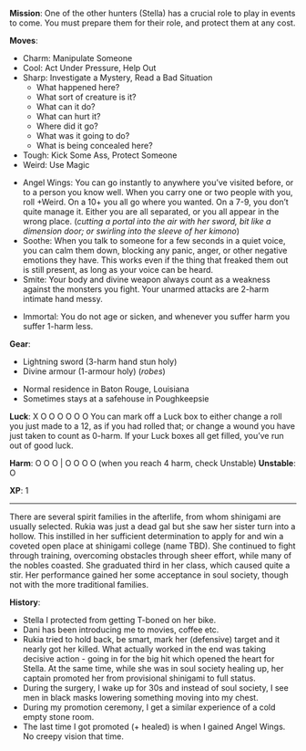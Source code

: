 **Mission**: One of the other hunters (Stella) has a crucial role to play in events to come. You must prepare them for their role, and protect them at any cost.

**Moves**:
* Charm: Manipulate Someone
* Cool: Act Under Pressure, Help Out
* Sharp: Investigate a Mystery, Read a Bad Situation
   * What happened here?
   * What sort of creature is it?
   * What can it do?
   * What can hurt it?
   * Where did it go?
   * What was it going to do?
   * What is being concealed here?
* Tough: Kick Some Ass, Protect Someone
* Weird: Use Magic
- Angel Wings: You can go instantly to anywhere you’ve visited before, or to a person you know well. When you carry one or two people with you, roll +Weird. On a 10+ you all go where you wanted. On a 7-9, you don’t quite manage it. Either you are all separated, or you all appear in the wrong place. (*cutting a portal into the air with her sword, bit like a dimension door; or swirling into the sleeve of her kimono*)
- Soothe: When you talk to someone for a few seconds in a quiet voice, you can calm them down, blocking any panic, anger, or other negative emotions they have. This works even if the thing that freaked them out is still present, as long as your voice can be heard.
- Smite: Your body and divine weapon always count as a weakness against the monsters you fight. Your unarmed attacks are 2-harm intimate hand messy.
* Immortal: You do not age or sicken, and whenever you suffer harm you suffer 1-harm less.

**Gear**:
- Lightning sword (3-harm hand stun holy)
- Divine armour (1-armour holy) (*robes*)
* Normal residence in Baton Rouge, Louisiana
* Sometimes stays at a safehouse in Poughkeepsie

**Luck**: X O O O O O O
You can mark off a Luck box to either change a roll you just made to a 12, as if you had rolled that; or change a wound you have just taken to count as 0-harm. If your Luck boxes all get filled, you’ve run out of good luck.

**Harm**: O O O | O O O O  (when you reach 4 harm, check Unstable)
**Unstable**: O

**XP**: 1

---

There are several spirit families in the afterlife, from whom shinigami are usually selected. Rukia was just a dead gal but she saw her sister turn into a hollow. This instilled in her sufficient determination to apply for and win a coveted open place at shinigami college (name TBD). She continued to fight through training, overcoming obstacles through sheer effort, while many of the nobles coasted. She graduated third in her class, which caused quite a stir. Her performance gained her some acceptance in soul society, though not with the more traditional families.

**History**:
 * Stella I protected from getting T-boned on her bike.
 * Dani has been introducing me to movies, coffee etc.
 * Rukia tried to hold back, be smart, mark her (defensive) target and it nearly got her killed. What actually worked in the end was taking decisive action - going in for the big hit which opened the heart for Stella. At the same time, while she was in soul society healing up, her captain promoted her from provisional shinigami to full status.
 * During the surgery, I wake up for 30s and instead of soul society, I see men in black masks lowering something moving into my chest.
* During my promotion ceremony, I get a similar experience of a cold empty stone room.
* The last time I got promoted (+ healed) is when I gained Angel Wings. No creepy vision that time.